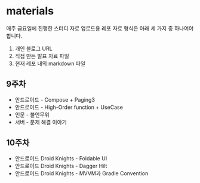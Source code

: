 # materials
매주 금요일에 진행한 스터디 자료 업로드용 레포
자료 형식은 아래 세 가지 중 하나여야 합니다.
1. 개인 블로그 URL
2. 직접 만든 발표 자료 파일
3. 현재 레포 내의 markdown 파일


## 9주차
* 안드로이드 - Compose + Paging3
* 안드로이드 - High-Order function + UseCase
* 인문 - 불언무위
* 서버 - 문제 해결 이야기


## 10주차
* 안드로이드 Droid Knights - Foldable UI
* 안드로이드 Droid Knights - Dagger Hilt
* 안드로이드 Droid Knights - MVVM과 Gradle Convention

